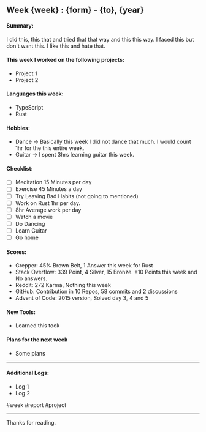 ## Week {week} : {form} - {to}, {year}

#### Summary:
I did this, this that and tried that that way and this this way. I faced this but don't want this. I like this and hate that.

#### This week I worked on the following projects:
- Project 1
- Project 2

#### Languages this week:
- TypeScript
- Rust

#### Hobbies: 
- Dance -> Basically this week I did not dance that much. I would count 1hr for the this entire week.
- Guitar -> I spent 3hrs learning guitar this week.

#### Checklist: 
- [ ] Meditation 15 Minutes per day
- [ ] Exercise 45 Minutes a day 
- [ ] Try Leaving Bad Habits (not going to mentioned)
- [ ] Work on Rust 1hr per day.
- [ ] 8hr Average work per day
- [ ] Watch a movie
- [ ] Do Dancing
- [ ] Learn Guitar
- [ ] Go home

#### Scores: 
- Grepper: 45% Brown Belt, 1 Answer this week for Rust 
- Stack Overflow: 339 Point, 4 Silver, 15 Bronze. +10 Points this week and No answers. 
- Reddit: 272 Karma, Nothing this week
- GitHub: Contribution in 10 Repos, 58 commits and 2 discussions
- Advent of Code: 2015 version, Solved day 3, 4 and 5

#### New Tools:
- Learned this took

#### Plans for the next week
- Some plans

---
#### Additional Logs:
- Log 1
- Log 2


#week #report #project

---
Thanks for reading.

